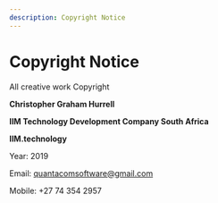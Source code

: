 ```yaml
---
description: Copyright Notice
---
```


# Copyright Notice

All creative work Copyright 

**Christopher Graham Hurrell** 

**IIM Technology Development Company South Africa**

**IIM.technology**



Year: 2019

Email: quantacomsoftware@gmail.com

Mobile: +27 74 354 2957

